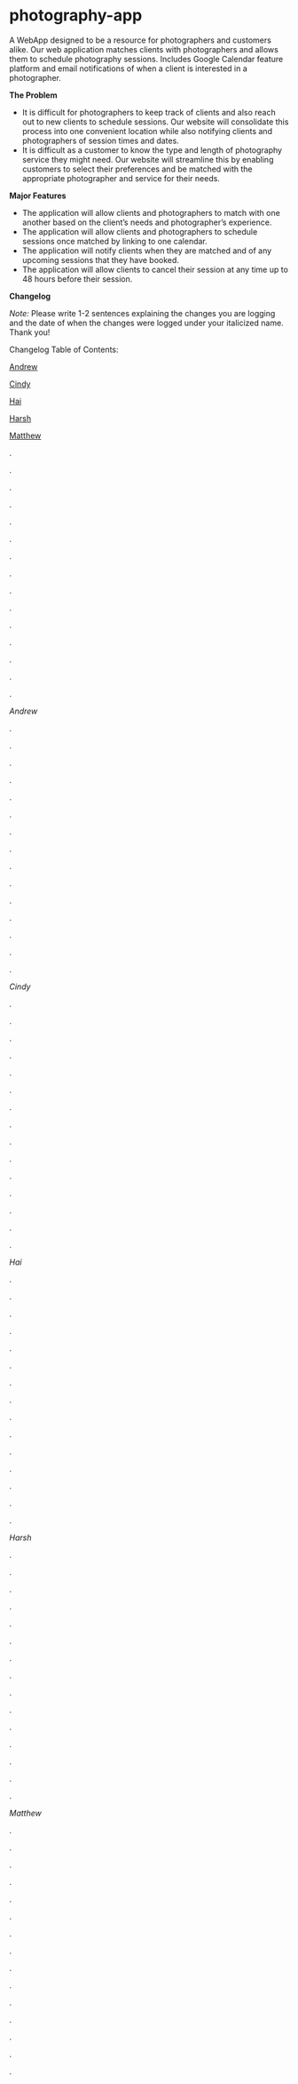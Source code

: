 # photography-app

A WebApp designed to be a resource for photographers and customers alike. Our web application matches clients with photographers and allows them to schedule photography sessions. Includes Google Calendar feature platform and email notifications of when a client is interested in a photographer. 

**The Problem**
  - It is difficult for photographers to keep track of clients and also reach out to new clients to schedule sessions. Our website will consolidate this       process into one convenient location while also notifying clients and photographers of session times and dates.
  - It is difficult as a customer to know the type and length of photography service they might need. Our website will streamline this by enabling             customers to select their preferences and be matched with the appropriate photographer and service for their needs. 

**Major Features**
  - The application will allow clients and photographers to match with one another based on the client’s needs and photographer’s experience.
  - The application will allow clients and photographers to schedule sessions once matched by linking to one calendar.
  - The application will notify clients when they are matched and of any upcoming sessions that they have booked.
  - The application will allow clients to cancel their session at any time up to 48 hours before their session.



**Changelog**

_Note:_ Please write 1-2 sentences explaining the changes you are logging and the date of when the changes were logged under your italicized name. Thank you!

Changelog Table of Contents:

[Andrew](#andrew)

[Cindy](#cindy)

[Hai](#hai)

[Harsh](#harsh)

[Matthew](#matthew)

.

.

.

.

.

.

.

.

.

.

.

.

.

.

.

*<a name="andrew"></a> Andrew*

.

.

.

.

.

.

.

.

.

.

.

.

.

.

.

*<a name="cindy"></a> Cindy*

.

.

.

.

.

.

.

.

.

.

.

.

.

.

.

*<a name="hai"></a> Hai*

.

.

.

.

.

.

.

.

.

.

.

.

.

.

.

*<a name="harsh"></a> Harsh*

.

.

.

.

.

.

.

.

.

.

.

.

.

.

.

*<a name="matthew"></a> Matthew*

.

.

.

.

.

.

.

.

.

.

.

.

.

.

.
